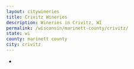 ```yaml
---
layout: citywineries
title: Crivitz Wineries
description: Wineries in Crivitz, WI
permalink: /wisconsin/marinett-county/crivitz/
state: wi
county: marinett county
city: crivitz
---
```

-
